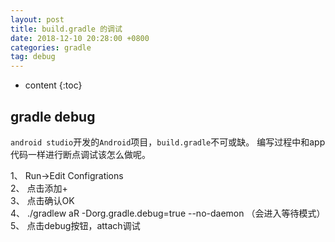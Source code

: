 ```yaml
---
layout: post
title: build.gradle 的调试
date: 2018-12-10 20:28:00 +0800
categories: gradle
tag: debug
---
```

* content
{:toc}


gradle debug                     
------------------------------------------

`android studio`开发的`Android`项目，`build.gradle`不可或缺。
编写过程中和app代码一样进行断点调试该怎么做呢。

1、 Run->Edit Configrations  
2、 点击添加+  
3、 点击确认OK  
4、 ./gradlew aR -Dorg.gradle.debug=true  --no-daemon （会进入等待模式）  
5、 点击debug按钮，attach调试  

